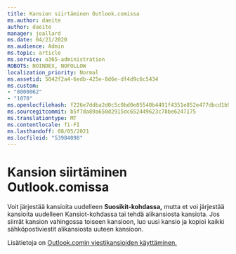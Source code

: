 ```yaml
---
title: Kansion siirtäminen Outlook.comissa
ms.author: daeite
author: daeite
manager: joallard
ms.date: 04/21/2020
ms.audience: Admin
ms.topic: article
ms.service: o365-administration
ROBOTS: NOINDEX, NOFOLLOW
localization_priority: Normal
ms.assetid: 5042f2a4-6edb-425e-8d6e-df4d9c6c5434
ms.custom:
- "8000062"
- "1070"
ms.openlocfilehash: f226e7ddba2d0c5c0bd0e05540b4491f4351e852e477dbcd1b982478481f4642
ms.sourcegitcommit: b5f7da89a650d2915dc652449623c78be6247175
ms.translationtype: MT
ms.contentlocale: fi-FI
ms.lasthandoff: 08/05/2021
ms.locfileid: "53984098"
---
```

# <a name="move-a-folder-in-outlookcom"></a>Kansion siirtäminen Outlook.comissa

Voit järjestää kansioita uudelleen **Suosikit-kohdassa,** mutta et  voi järjestää kansioita uudelleen Kansiot-kohdassa tai tehdä alikansiosta kansiota. Jos siirrät kansion vahingossa toiseen kansioon, luo uusi kansio ja kopioi kaikki sähköpostiviestit alikansiosta uuteen kansioon.
  
Lisätietoja on [Outlook.comin viestikansioiden käyttäminen.](https://support.office.com/article/6bb0723a-f39f-4a8d-bb3f-fab5dcc2510a?wt.mc_id=Office_Outlook_com_Alchemy)